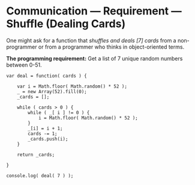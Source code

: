 # Communication — Requirement — Shuffle (Dealing Cards)

One might ask for a function that *shuffles and deals [7] cards* from a non-programmer or from a programmer who thinks in object-oriented terms.

**The programming requirement:**
Get a list of 7 unique random numbers between 0-51.
```
var deal = function( cards ) {
	
	var i = Math.floor( Math.random() * 52 );
	_ = new Array(52).fill(0);
	_cards = [];
	
	while ( cards > 0 ) {
		while ( _[ i ] != 0 ) { 
			i = Math.floor( Math.random() * 52 );
		}
		_[i] = i + 1;
		cards -= 1;
		_cards.push(i);
	}

	return _cards;
	
}

console.log( deal( 7 ) );
```
